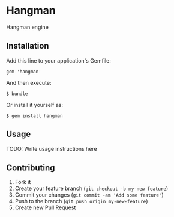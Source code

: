 # Hangman

Hangman engine

## Installation

Add this line to your application's Gemfile:

    gem 'hangman'

And then execute:

    $ bundle

Or install it yourself as:

    $ gem install hangman

## Usage

TODO: Write usage instructions here

## Contributing

1. Fork it
2. Create your feature branch (`git checkout -b my-new-feature`)
3. Commit your changes (`git commit -am 'Add some feature'`)
4. Push to the branch (`git push origin my-new-feature`)
5. Create new Pull Request

